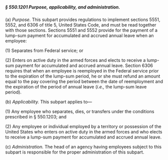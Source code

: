 ##### § 550.1201 Purpose, applicability, and administration. #####

(a) *Purpose.* This subpart provides regulations to implement sections 5551, 5552, and 6306 of title 5, United States Code, and must be read together with those sections. Sections 5551 and 5552 provide for the payment of a lump-sum payment for accumulated and accrued annual leave when an employee:

(1) Separates from Federal service; or

(2) Enters on active duty in the armed forces and elects to receive a lump-sum payment for accumulated and accrued annual leave. Section 6306 requires that when an employee is reemployed in the Federal service prior to the expiration of the lump-sum period, he or she must refund an amount equal to the pay covering the period between the date of reemployment and the expiration of the period of annual leave (*i.e.,* the lump-sum leave period).

(b) *Applicability.* This subpart applies to—

(1) Any employee who separates, dies, or transfers under the conditions prescribed in § 550.1203; and

(2) Any employee or individual employed by a territory or possession of the United States who enters on active duty in the armed forces and who elects to receive a lump-sum payment for accumulated and accrued annual leave.

(c) *Administration.* The head of an agency having employees subject to this subpart is responsible for the proper administration of this subpart.